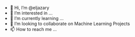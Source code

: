 - 👋 Hi, I’m @eljazary
- 👀 I’m interested in ...
- 🌱 I’m currently learning ...
- 💞️ I’m looking to collaborate on Machine Learning Projects 
- 📫 How to reach me ...

<!---
eljazary/eljazary is a ✨ special ✨ repository because its `README.md` (this file) appears on your GitHub profile.
You can click the Preview link to take a look at your changes.
--->
